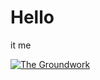 # Hello

it me

[![The Groundwork](https://thegroundwork.com/img/gw.png)](http://deploygroundwork.com)

